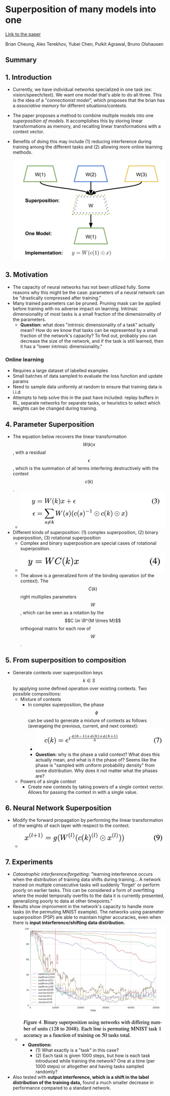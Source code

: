 # Superposition of many models into one

[Link to the paper](https://arxiv.org/pdf/1902.05522.pdf)

Brian Cheung, Alex Terekhov, Yubei Chen, Pulkit Agrawal, Bruno Olshausen 

## Summary

## 1. Introduction

- Currently, we have individual networks specialized in one task (ex: vision/speech/text). We want one model that's able to do all three. This is the idea of a *"connectionist model",* which proposes that the brian has a *associative memory* for different situations/contexts.

- The paper proposes a method to combine multiple models into one *superposition of models*. It accomplishes this by storing linear transformations as memory, and recalling linear transformations with a context vector.

- Benefits of doing this may include (1) reducing interference during training among the different tasks and (2) allowing more online learning methods.

  ![](images/example-model-retrieval.png)

## 3. Motivation

- The capacity of neural networks has not been utilized fully. Some reasons why this might be the case: parameters of a neural network can be "drastically compressed after training."
- Many trained parameters can be pruned. Pruning mask can be applied before training with no adverse impact on learning. Intrinsic dimensionality of most tasks is a small fraction of the dimensionality of the parameters.
  - **Question:** what does "intrinsic dimensionality of a task" actually mean? How do we know that tasks can be represented by a small fraction of the network's capacity? To find out, probably you can decrease the size of the network, and if the task is still learned, then it has a "lower intrinsic dimensionality."

### Online learning

- Requires a large dataset of labelled examples
- Small batches of data sampled to evaluate the loss function and update params
- Need to sample data uniformly at random to ensure that training data is i.i.d
- Attempts to help solve this in the past have included: replay buffers in RL, separate networks for separate tasks, or heuristics to select which weights can be changed during training.



## 4. Parameter Superposition

- The equation below recovers the linear transformation $$W(k)x$$, with a residual $$\epsilon$$, which is the summation of all terms interfering destructively with the context $$c(k)$$.
  - ![](images/superposition-eq-3.png)
- Different kinds of superposition: (1) complex superposition, (2) binary superposition, (3) rotational superposition
  - Complex and binary superposition are special cases of rotational superposition.
  - ![](images/superposition-eq-4.png)
  - The above is a generalized form of the binding operation (of the context). The $$C(k)$$ right multiplies parameters $$W$$, which can be seen as a rotation by the $$C \in \R^{M \times M}$$ orthogonal matrix for each row of $$W$$. 



## 5. From superposition to composition

- Generate contexts over superposition keys $$k \in S$$ by applying some defined operation over existing contexts. Two possible compositions:
  - Mixture of contexts
    - In complex superposition, the phase $$\phi$$ can be used to generate a mixture of contexts as follows (averageing the previous, current, and next context):
      - ![superposition-eq-7](images/superposition-eq-7.png)
      - **Question:** why is the phase a valid context? What does this actually mean, and what is it the phase of? Seems like the phase is "sampled with uniform probability density" from some distribution. Why does it not matter what the phases are?
  - Powers of a single context
    - Create new contexts by taking powers of a single context vector. Allows for passing the context in with a single value.



## 6. Neural Network Superposition

- Modify the forward propagation by performing the linear transformation of the weights of each layer with respect to the context.
  - ![superposition-eq-9](images/superposition-eq-9.png)

## 7. Experiments

- *Catastrophic interference/forgetting*: "learning interference occurs when the distribution of training data shifts during training… A network trained on multiple consecutive tasks will suddenly 'forget' or perform poorly on earlier tasks. This can be considered a form of overfitting where the model temporally overfits to the data it is currently presented, generalizing poorly to data at other timepoints."
- Results show improvment in the network's capacity to handle more tasks (in the permuting MNIST example). The networks using parameter superposition (PSP) are able to maintain higher accuracies, even when there is **input interference/shifting data distribution.**
  - ![superposition-fig-4](images/superposition-fig-4.png)
    - **Questions:**
      - (1) What exactly is a "task" in this case?
      - (2) Each task is given 1000 steps, but how is each task introduced while training the network? One at a time (per 1000 steps) or altogether and having tasks sampled randomly?
- Also tested with **output interference, which is a shift in the label distribution of the training data,** found a much smaller decrease in performance compared to a standard network.